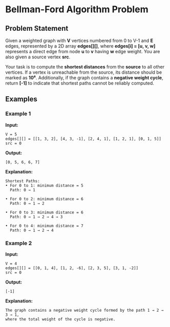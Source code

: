 # Bellman-Ford Algorithm Problem

## Problem Statement

Given a weighted graph with **V** vertices numbered from 0 to V-1 and **E** edges, represented by a 2D array **edges[][]**, where **edges[i] = [u, v, w]** represents a direct edge from node **u** to **v** having **w** edge weight. You are also given a source vertex **src**.

Your task is to compute the **shortest distances** from the **source** to all other vertices. If a vertex is unreachable from the source, its distance should be marked as **10⁸**. Additionally, if the graph contains a **negative weight cycle**, return **[-1]** to indicate that shortest paths cannot be reliably computed.

## Examples

### Example 1

**Input:**

```
V = 5
edges[][] = [[1, 3, 2], [4, 3, -1], [2, 4, 1], [1, 2, 1], [0, 1, 5]]
src = 0
```

**Output:**

```
[0, 5, 6, 6, 7]
```

**Explanation:**

```
Shortest Paths:
• For 0 to 1: minimum distance = 5
  Path: 0 → 1

• For 0 to 2: minimum distance = 6
  Path: 0 → 1 → 2

• For 0 to 3: minimum distance = 6
  Path: 0 → 1 → 2 → 4 → 3

• For 0 to 4: minimum distance = 7
  Path: 0 → 1 → 2 → 4
```

### Example 2

**Input:**

```
V = 4
edges[][] = [[0, 1, 4], [1, 2, -6], [2, 3, 5], [3, 1, -2]]
src = 0
```

**Output:**

```
[-1]
```

**Explanation:**

```
The graph contains a negative weight cycle formed by the path 1 → 2 → 3 → 1,
where the total weight of the cycle is negative.
```
